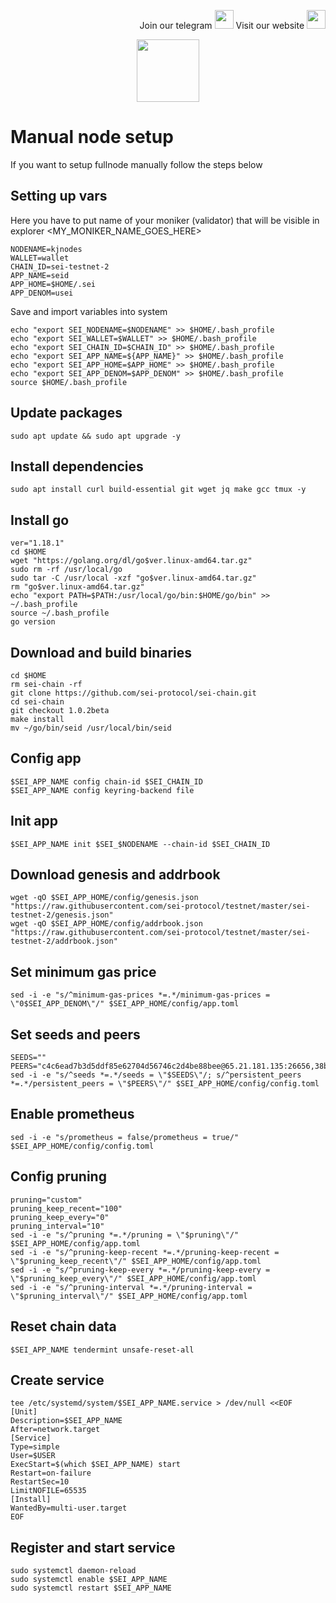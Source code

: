 <p style="font-size:14px" align="right">
Join our telegram <a href="https://t.me/kjnotes" target="_blank"><img src="https://user-images.githubusercontent.com/50621007/168689534-796f181e-3e4c-43a5-8183-9888fc92cfa7.png" width="30"/></a>
Visit our website <a href="https://kjnodes.com/" target="_blank"><img src="https://user-images.githubusercontent.com/50621007/168689709-7e537ca6-b6b8-4adc-9bd0-186ea4ea4aed.png" width="30"/></a>
</p>

<p align="center">
  <img height="100" height="auto" src="https://user-images.githubusercontent.com/50621007/169664551-39020c2e-fa95-483b-916b-c52ce4cb907c.png">
</p>

# Manual node setup
If you want to setup fullnode manually follow the steps below

## Setting up vars
Here you have to put name of your moniker (validator) that will be visible in explorer
<MY_MONIKER_NAME_GOES_HERE>
```
NODENAME=kjnodes
WALLET=wallet
CHAIN_ID=sei-testnet-2
APP_NAME=seid
APP_HOME=$HOME/.sei
APP_DENOM=usei
```

Save and import variables into system
```
echo "export SEI_NODENAME=$NODENAME" >> $HOME/.bash_profile
echo "export SEI_WALLET=$WALLET" >> $HOME/.bash_profile
echo "export SEI_CHAIN_ID=$CHAIN_ID" >> $HOME/.bash_profile
echo "export SEI_APP_NAME=${APP_NAME}" >> $HOME/.bash_profile
echo "export SEI_APP_HOME=$APP_HOME" >> $HOME/.bash_profile
echo "export SEI_APP_DENOM=$APP_DENOM" >> $HOME/.bash_profile
source $HOME/.bash_profile
```

## Update packages
```
sudo apt update && sudo apt upgrade -y
```

## Install dependencies
```
sudo apt install curl build-essential git wget jq make gcc tmux -y
```

## Install go
```
ver="1.18.1"
cd $HOME
wget "https://golang.org/dl/go$ver.linux-amd64.tar.gz"
sudo rm -rf /usr/local/go
sudo tar -C /usr/local -xzf "go$ver.linux-amd64.tar.gz"
rm "go$ver.linux-amd64.tar.gz"
echo "export PATH=$PATH:/usr/local/go/bin:$HOME/go/bin" >> ~/.bash_profile
source ~/.bash_profile
go version
```

## Download and build binaries
```
cd $HOME
rm sei-chain -rf
git clone https://github.com/sei-protocol/sei-chain.git
cd sei-chain
git checkout 1.0.2beta
make install 
mv ~/go/bin/seid /usr/local/bin/seid
```

## Config app
```
$SEI_APP_NAME config chain-id $SEI_CHAIN_ID
$SEI_APP_NAME config keyring-backend file
```

## Init app
```
$SEI_APP_NAME init $SEI_$NODENAME --chain-id $SEI_CHAIN_ID
```

## Download genesis and addrbook
```
wget -qO $SEI_APP_HOME/config/genesis.json "https://raw.githubusercontent.com/sei-protocol/testnet/master/sei-testnet-2/genesis.json"
wget -qO $SEI_APP_HOME/config/addrbook.json "https://raw.githubusercontent.com/sei-protocol/testnet/master/sei-testnet-2/addrbook.json"
```

## Set minimum gas price
```
sed -i -e "s/^minimum-gas-prices *=.*/minimum-gas-prices = \"0$SEI_APP_DENOM\"/" $SEI_APP_HOME/config/app.toml
```

## Set seeds and peers
```
SEEDS=""
PEERS="c4c6ead7b3d5ddf85e62704d56746c2d4be88bee@65.21.181.135:26656,38b4d78c7d6582fb170f6c19330a7e37e6964212@194.163.189.114:46656,5b5ec09067a5fcaccf75f19b45ab29ce07e0167c@18.118.159.154:26656,b20fa6b0a283e153c446fd58dd1e1ae56b09a65d@159.69.110.238:26656,613f6f5a67c4f0625599ca74b98b7d722f908262@159.65.195.25:36376,1c384cbe9421957813f49865bb8db8c190a90415@139.59.38.171:36376,8b5d1f7d5422e373b00c129ccda14556b69e2a61@167.235.21.137:26656,8c4ec366b5ebd182ffe463e3e1a3a6a345d7d1eb@80.82.215.233:26656,214d45c890cccc09ee725bd101a60dcd690cd554@49.12.215.72:26676,d87dcc1d6b5517b4da9a1ca48717a68ee3bd1d6a@89.163.215.204:26656,fed3ec8e12ddde3fc8e90efc1746e55d10a623f0@65.109.11.114:26656"
sed -i -e "s/^seeds *=.*/seeds = \"$SEEDS\"/; s/^persistent_peers *=.*/persistent_peers = \"$PEERS\"/" $SEI_APP_HOME/config/config.toml
```

## Enable prometheus
```
sed -i -e "s/prometheus = false/prometheus = true/" $SEI_APP_HOME/config/config.toml
```

## Config pruning
```
pruning="custom"
pruning_keep_recent="100"
pruning_keep_every="0"
pruning_interval="10"
sed -i -e "s/^pruning *=.*/pruning = \"$pruning\"/" $SEI_APP_HOME/config/app.toml
sed -i -e "s/^pruning-keep-recent *=.*/pruning-keep-recent = \"$pruning_keep_recent\"/" $SEI_APP_HOME/config/app.toml
sed -i -e "s/^pruning-keep-every *=.*/pruning-keep-every = \"$pruning_keep_every\"/" $SEI_APP_HOME/config/app.toml
sed -i -e "s/^pruning-interval *=.*/pruning-interval = \"$pruning_interval\"/" $SEI_APP_HOME/config/app.toml
```

## Reset chain data
```
$SEI_APP_NAME tendermint unsafe-reset-all
```

## Create service
```
tee /etc/systemd/system/$SEI_APP_NAME.service > /dev/null <<EOF
[Unit]
Description=$SEI_APP_NAME
After=network.target
[Service]
Type=simple
User=$USER
ExecStart=$(which $SEI_APP_NAME) start
Restart=on-failure
RestartSec=10
LimitNOFILE=65535
[Install]
WantedBy=multi-user.target
EOF
```

## Register and start service
```
sudo systemctl daemon-reload
sudo systemctl enable $SEI_APP_NAME
sudo systemctl restart $SEI_APP_NAME
```
